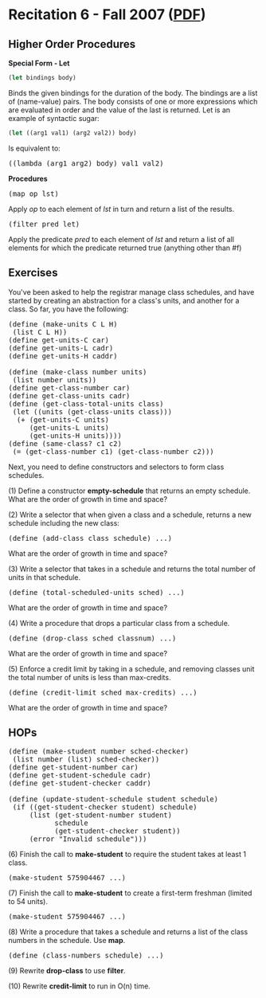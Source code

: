 Recitation 6 - Fall 2007 ([PDF](http://people.csail.mit.edu/jastr/6001/fall07/r06.pdf))
=======================================================================================

Higher Order Procedures
----------------------- 

**Special Form - Let**

```scheme
(let bindings body)
```

Binds the given bindings for the duration of the body. The bindings are a list of (name-value) pairs. The body consists of one or more expressions which are evaluated in order and the value of the last is returned. Let is an example of syntactic sugar:

```scheme
(let ((arg1 val1) (arg2 val2)) body)
```

Is equivalent to:

<pre>((lambda (arg1 arg2) body) val1 val2)</pre>

**Procedures**

<pre>(map op lst)</pre> 

Apply *op* to each element of *lst* in turn and return a list of the results.

<pre>(filter pred let)</pre>

Apply the predicate *pred* to each element of *lst* and return a list of all elements for which the predicate returned true (anything other than #f)

Exercises
--------- 

You've been asked to help the registrar manage class schedules, and have started by creating an abstraction for a class's units, and another for a class. So far, you have the following:

<pre>
(define (make-units C L H) 
 (list C L H))
(define get-units-C car)
(define get-units-L cadr)
(define get-units-H caddr)

(define (make-class number units)
 (list number units))
(define get-class-number car)
(define get-class-units cadr)
(define (get-class-total-units class)
 (let ((units (get-class-units class)))
  (+ (get-units-C units)
     (get-units-L units)
     (get-units-H units))))
(define (same-class? c1 c2)
 (= (get-class-number c1) (get-class-number c2)))
</pre>

Next, you need to define constructors and selectors to form class schedules.

(1) Define a constructor **empty-schedule** that returns an empty schedule. What are the order of growth in time and space?

(2) Write a selector that when given a class and a schedule, returns a new schedule including the new class:

<pre>(define (add-class class schedule) ...)</pre>

What are the order of growth in time and space?

(3) Write a selector that takes in a schedule and returns the total number of units in that schedule.

<pre>(define (total-scheduled-units sched) ...)</pre>

What are the order of growth in time and space?

(4) Write a procedure that drops a particular class from a schedule.

<pre>(define (drop-class sched classnum) ...)</pre>

What are the order of growth in time and space?

(5) Enforce a credit limit by taking in a schedule, and removing classes unit the total number of units is less than max-credits.

<pre>(define (credit-limit sched max-credits) ...)</pre>

What are the order of growth in time and space?

HOPs
---- 

<pre>
(define (make-student number sched-checker)
 (list number (list) sched-checker))
(define get-student-number car)
(define get-student-schedule cadr)
(define get-student-checker caddr)

(define (update-student-schedule student schedule)
 (if ((get-student-checker student) schedule)
     (list (get-student-number student) 
           schedule
           (get-student-checker student))
     (error "Invalid schedule")))
</pre>

(6) Finish the call to **make-student** to require the student takes at least 1 class.

<pre>(make-student 575904467 ...)</pre>

(7) Finish the call to **make-student** to create a first-term freshman (limited to 54 units).

<pre>(make-student 575904467 ...)</pre>

(8) Write a procedure that takes a schedule and returns a list of the class numbers in the schedule. Use **map**.

<pre>(define (class-numbers schedule) ...)</pre>

(9) Rewrite **drop-class** to use **filter**.

(10) Rewrite **credit-limit** to run in O(n) time.
